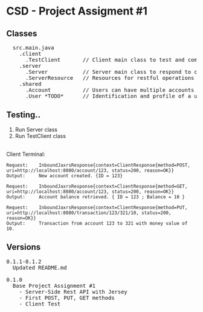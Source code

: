 # CSD - Project Assigment #1

## Classes

<pre>
  src.main.java
    .client
      .TestClient       // Client main class to test and communicate with server.
    .server
      .Server           // Server main class to respond to client requests. 
      .ServerResource   // Resources for restful operations on server-side.
    .shared
      .Account          // Users can have multiple accounts to operate and control balance.
      .User *TODO*      // Identification and profile of a user.
</pre>

## Testing..

  1. Run Server class <br />
  2. Run TestClient class <br />
  
  <br />
  Client Terminal:
  <br />

  
    Request:    InboundJaxrsResponse{context=ClientResponse{method=POST, uri=http://localhost:8080/account/123, status=200, reason=OK}}
    Output:     New account created. {ID = 123}

    Request:    InboundJaxrsResponse{context=ClientResponse{method=GET, uri=http://localhost:8080/account/123, status=200, reason=OK}}
    Output:     Account balance retrieved. { ID = 123 ; Balance = 10 }

    Request:    InboundJaxrsResponse{context=ClientResponse{method=PUT, uri=http://localhost:8080/transaction/123/321/10, status=200, reason=OK}}
    Output:     Transaction from account 123 to 321 with money value of 10.
    
    
## Versions

<pre>
0.1.1-0.1.2
  Updated README.md
  
0.1.0
  Base Project Assignment #1 
    - Server-Side Rest API with Jersey
    - First POST, PUT, GET methods
    - Client Test
</pre>
